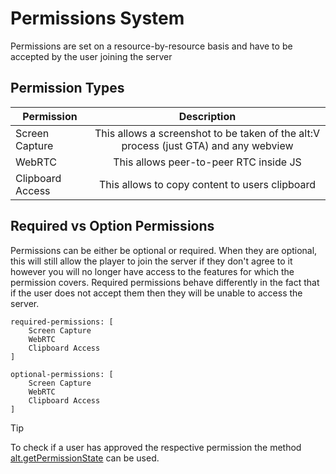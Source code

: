 # Permissions System

Permissions are set on a resource-by-resource basis and have to be accepted by the user joining the server

## Permission Types
| Permission   |             Description             |
| ------ | :-------------------------------: |
|   Screen Capture      |   This allows a screenshot to be taken of the alt:V process (just GTA) and any webview    |
|   WebRTC              |   This allows peer-to-peer RTC inside JS                                                  |
|   Clipboard Access    |   This allows to copy content to users clipboard                                          |

## Required vs Option Permissions

Permissions can be either be optional or required. When they are optional, this will still allow the player to join the server if they don't agree to it however you will no longer have access to the features for which the permission covers. Required permissions behave differently in the fact that if the user does not accept them then they will be unable to access the server.

```
required-permissions: [
    Screen Capture
    WebRTC
    Clipboard Access
]

optional-permissions: [
    Screen Capture
    WebRTC
    Clipboard Access
]
```

> [!TIP]
> To check if a user has approved the respective permission the method [alt.getPermissionState](https://docs.altv.mp/js/api/alt-client.html#_altmp_altv_types_alt_client_getPermissionState) can be used.
